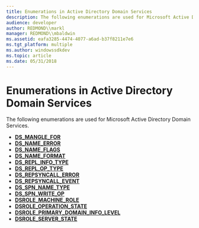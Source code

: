 ```yaml
---
title: Enumerations in Active Directory Domain Services
description: The following enumerations are used for Microsoft Active Directory Domain Services.
audience: developer
author: REDMOND\\markl
manager: REDMOND\\mbaldwin
ms.assetid: eafa3285-4474-4077-a6ad-b37f8211e7e6
ms.tgt_platform: multiple
ms.author: windowssdkdev
ms.topic: article
ms.date: 05/31/2018
---
```


# Enumerations in Active Directory Domain Services

The following enumerations are used for Microsoft Active Directory Domain Services.

-   [**DS\_MANGLE\_FOR**](/windows/desktop/api/Dsparse/ne-dsparse-_ds_mangle_for)
-   [**DS\_NAME\_ERROR**](/windows/desktop/api/Ntdsapi/ne-ntdsapi-ds_name_error)
-   [**DS\_NAME\_FLAGS**](/windows/desktop/api/Ntdsapi/ne-ntdsapi-ds_name_flags)
-   [**DS\_NAME\_FORMAT**](/windows/desktop/api/Ntdsapi/ne-ntdsapi-ds_name_format)
-   [**DS\_REPL\_INFO\_TYPE**](/windows/desktop/api/Ntdsapi/ne-ntdsapi-_ds_repl_info_type)
-   [**DS\_REPL\_OP\_TYPE**](/windows/desktop/api/Ntdsapi/ne-ntdsapi-_ds_repl_op_type)
-   [**DS\_REPSYNCALL\_ERROR**](/windows/desktop/api/Ntdsapi/ne-ntdsapi-ds_repsyncall_error)
-   [**DS\_REPSYNCALL\_EVENT**](/windows/desktop/api/Ntdsapi/ne-ntdsapi-ds_repsyncall_event)
-   [**DS\_SPN\_NAME\_TYPE**](/windows/desktop/api/Ntdsapi/ne-ntdsapi-ds_spn_name_type)
-   [**DS\_SPN\_WRITE\_OP**](/windows/desktop/api/Ntdsapi/ne-ntdsapi-ds_spn_write_op)
-   [**DSROLE\_MACHINE\_ROLE**](/windows/desktop/api/Dsrole/ne-dsrole-_dsrole_machine_role)
-   [**DSROLE\_OPERATION\_STATE**](/windows/desktop/api/Dsrole/ne-dsrole-_dsrole_operation_state)
-   [**DSROLE\_PRIMARY\_DOMAIN\_INFO\_LEVEL**](/windows/desktop/api/Dsrole/ne-dsrole-_dsrole_primary_domain_info_level)
-   [**DSROLE\_SERVER\_STATE**](/windows/desktop/api/Dsrole/ne-dsrole-_dsrole_server_state)

 

 




